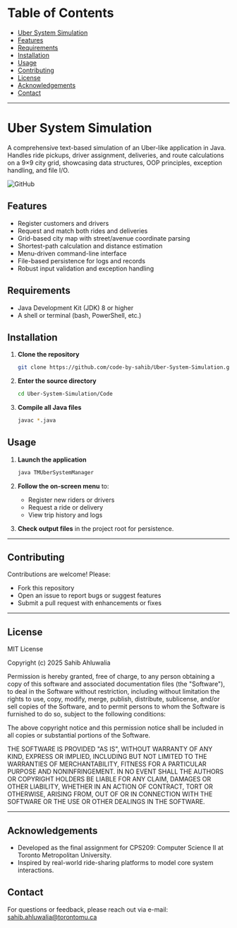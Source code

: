 # Table of Contents
- [Uber System Simulation](#uber-system-simulation)
- [Features](#features)
- [Requirements](#requirements)
- [Installation](#installation)
- [Usage](#usage)
- [Contributing](#contributing)
- [License](#license)
- [Acknowledgements](#acknowledgements)
- [Contact](#contact)

---

# Uber System Simulation
A comprehensive text-based simulation of an Uber-like application in Java.  
Handles ride pickups, driver assignment, deliveries, and route calculations on a 9×9 city grid, showcasing data structures, OOP principles, exception handling, and file I/O.  

![GitHub](https://img.shields.io/github/license/code-by-sahib/Uber-System-Simulation)

## Features
- Register customers and drivers  
- Request and match both rides and deliveries  
- Grid-based city map with street/avenue coordinate parsing  
- Shortest-path calculation and distance estimation  
- Menu-driven command-line interface  
- File-based persistence for logs and records  
- Robust input validation and exception handling  

## Requirements
- Java Development Kit (JDK) 8 or higher  
- A shell or terminal (bash, PowerShell, etc.)  

## Installation
1. **Clone the repository**  
   ```bash
   git clone https://github.com/code-by-sahib/Uber-System-Simulation.git
   ```
2. **Enter the source directory**  
   ```bash
   cd Uber-System-Simulation/Code
   ```
3. **Compile all Java files**  
   ```bash
   javac *.java
   ```

## Usage
1. **Launch the application**  
   ```bash
   java TMUberSystemManager
   ```
2. **Follow the on-screen menu** to:
   - Register new riders or drivers  
   - Request a ride or delivery  
   - View trip history and logs
     
3. **Check output files** in the project root for persistence.

---

## Contributing
Contributions are welcome! Please:
- Fork this repository  
- Open an issue to report bugs or suggest features  
- Submit a pull request with enhancements or fixes  

---

## License
MIT License

Copyright (c) 2025 Sahib Ahluwalia

Permission is hereby granted, free of charge, to any person obtaining a copy
of this software and associated documentation files (the "Software"), to deal
in the Software without restriction, including without limitation the rights
to use, copy, modify, merge, publish, distribute, sublicense, and/or sell
copies of the Software, and to permit persons to whom the Software is
furnished to do so, subject to the following conditions:

The above copyright notice and this permission notice shall 
be included in all copies or substantial portions of the Software.

THE SOFTWARE IS PROVIDED "AS IS", WITHOUT WARRANTY OF ANY KIND, 
EXPRESS OR IMPLIED, INCLUDING BUT NOT LIMITED TO THE WARRANTIES 
OF MERCHANTABILITY, FITNESS FOR A PARTICULAR PURPOSE AND NONINFRINGEMENT. 
IN NO EVENT SHALL THE AUTHORS OR COPYRIGHT HOLDERS BE LIABLE FOR ANY CLAIM, 
DAMAGES OR OTHER LIABILITY, WHETHER IN AN ACTION OF CONTRACT, TORT OR OTHERWISE, 
ARISING FROM, OUT OF OR IN CONNECTION WITH THE SOFTWARE OR THE USE OR 
OTHER DEALINGS IN THE SOFTWARE.

---

## Acknowledgements
- Developed as the final assignment for CPS209: Computer Science II at Toronto Metropolitan University.
- Inspired by real-world ride-sharing platforms to model core system interactions.
## Contact
For questions or feedback, please reach out via e-mail: sahib.ahluwalia@torontomu.ca

